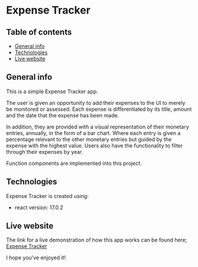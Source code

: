 # Expense Tracker

## Table of contents
* [General info](#general-info)
* [Technologies](#technologies)
* [Live website](#live-website)

## General info
This is a simple Expense Tracker app.

The user is given an opportunity to add their expenses to the UI to merely be monitored or assessed.
Each expense is differentiated by its title, amount and the date that the expense has been made.

In addition, they are provided with a visual representation of their monetary entries, annually, in the form of a bar chart. Where each entry is given a percentage relevant to the other monetary entries but guided by the expense with the highest value. 
Users also have the functionality to filter through their expenses by year.

Function components are implemented into this project.

## Technologies
Expense Tracker is created using:
* react version: 17.0.2

## Live website
The link for a live demonstration of how this app works can be found here; 
[Expense Tracker]()

I hope you've enjoyed it!